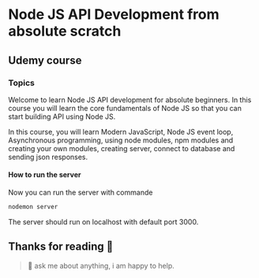 #  Node JS API Development from absolute scratch

## Udemy course

### Topics
Welcome to learn Node JS API development for absolute beginners. In this course you will learn the core fundamentals of Node JS so that you can start building API using Node JS.

In this course, you will learn Modern JavaScript, Node JS event loop, Asynchronous programming, using node modules, npm modules and creating your own modules, creating server, connect to database and sending json responses.

#### How to run the server

Now you can run the server with commande 
```bash 
nodemon server
```
The server should run on localhost with default port 3000.

## Thanks for reading 🙇
> 💬 ask me about anything, i am happy to help.
